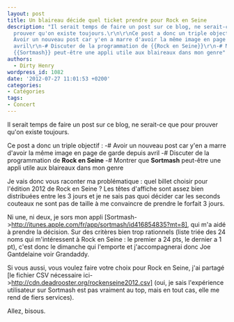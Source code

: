 ```yaml
---
layout: post
title: Un blaireau décide quel ticket prendre pour Rock en Seine
description: "Il serait temps de faire un post sur ce blog, ne serait-ce que pour
  prouver qu'on existe toujours.\r\n\r\nCe post a donc un triple objectif : \r\n-#
  Avoir un nouveau post car y'en a marre d'avoir la même image en page de garde depuis
  avril\r\n-# Discuter de la programmation de {{Rock en Seine}}\r\n-# Montrer que
  {{Sortmash}} peut-être une appli utile aux blaireaux dans mon genre"
authors:
  - Dirty Henry
wordpress_id: 1082
date: '2012-07-27 11:01:53 +0200'
categories:
- Catégories
tags:
- Concert
---
```

Il serait temps de faire un post sur ce blog, ne serait-ce que pour prouver qu'on existe toujours.

Ce post a donc un triple objectif : 
-# Avoir un nouveau post car y'en a marre d'avoir la même image en page de garde depuis avril
-# Discuter de la programmation de __Rock en Seine__
-# Montrer que __Sortmash__ peut-être une appli utile aux blaireaux dans mon genre

Je vais donc vous raconter ma problématique : quel billet choisir pour l'édition 2012 de Rock en Seine ? Les têtes d'affiche sont assez bien distribuées entre les 3 jours et je ne sais pas quoi décider car les seconds couteaux ne sont pas de taille à me convaincre de prendre le forfait 3 jours.

Ni une, ni deux, je sors mon appli [Sortmash->http://itunes.apple.com/fr/app/sortmash/id416854835?mt=8], qui m'a aidé à prendre la décision. Sur des critères bien trop rationnels (liste triée des 24 noms qui m'intéressent à Rock en Seine : le premier a 24 pts, le dernier a 1 pt), c'est donc le dimanche qui l'emporte et j'accompagnerai donc Joe Gantdelaine voir Grandaddy.

<img516>

Si vous aussi, vous voulez faire votre choix pour Rock en Seine, j'ai partagé [le fichier CSV nécessaire ici->http://cdn.deadrooster.org/rockenseine2012.csv] (oui, je sais l'expérience utilisateur sur Sortmash est pas vraiment au top, mais en tout cas, elle me rend de fiers services).

Allez, bisous.
